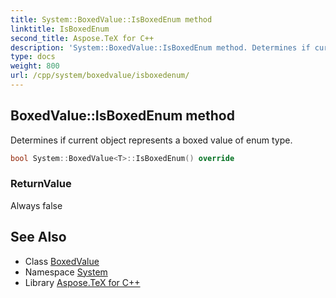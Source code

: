 ```yaml
---
title: System::BoxedValue::IsBoxedEnum method
linktitle: IsBoxedEnum
second_title: Aspose.TeX for C++
description: 'System::BoxedValue::IsBoxedEnum method. Determines if current object represents a boxed value of enum type in C++.'
type: docs
weight: 800
url: /cpp/system/boxedvalue/isboxedenum/
---
```

## BoxedValue::IsBoxedEnum method


Determines if current object represents a boxed value of enum type.

```cpp
bool System::BoxedValue<T>::IsBoxedEnum() override
```


### ReturnValue

Always false

## See Also

* Class [BoxedValue](../)
* Namespace [System](../../)
* Library [Aspose.TeX for C++](../../../)
